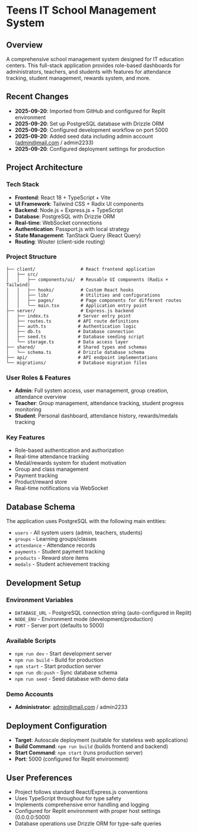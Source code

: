# Teens IT School Management System

## Overview
A comprehensive school management system designed for IT education centers. This full-stack application provides role-based dashboards for administrators, teachers, and students with features for attendance tracking, student management, rewards system, and more.

## Recent Changes
- **2025-09-20**: Imported from GitHub and configured for Replit environment
- **2025-09-20**: Set up PostgreSQL database with Drizzle ORM
- **2025-09-20**: Configured development workflow on port 5000
- **2025-09-20**: Added seed data including admin account (admin@mail.com / admin2233)
- **2025-09-20**: Configured deployment settings for production

## Project Architecture

### Tech Stack
- **Frontend**: React 18 + TypeScript + Vite
- **UI Framework**: Tailwind CSS + Radix UI components
- **Backend**: Node.js + Express.js + TypeScript
- **Database**: PostgreSQL with Drizzle ORM
- **Real-time**: WebSocket connections
- **Authentication**: Passport.js with local strategy
- **State Management**: TanStack Query (React Query)
- **Routing**: Wouter (client-side routing)

### Project Structure
```
├── client/                 # React frontend application
│   ├── src/
│   │   ├── components/ui/  # Reusable UI components (Radix + Tailwind)
│   │   ├── hooks/          # Custom React hooks
│   │   ├── lib/            # Utilities and configurations
│   │   ├── pages/          # Page components for different routes
│   │   └── main.tsx        # Application entry point
├── server/                 # Express.js backend
│   ├── index.ts           # Server entry point
│   ├── routes.ts          # API route definitions
│   ├── auth.ts            # Authentication logic
│   ├── db.ts              # Database connection
│   ├── seed.ts            # Database seeding script
│   └── storage.ts         # Data access layer
├── shared/                # Shared types and schemas
│   └── schema.ts          # Drizzle database schema
├── api/                   # API endpoint implementations
└── migrations/            # Database migration files
```

### User Roles & Features
- **Admin**: Full system access, user management, group creation, attendance overview
- **Teacher**: Group management, attendance tracking, student progress monitoring
- **Student**: Personal dashboard, attendance history, rewards/medals tracking

### Key Features
- Role-based authentication and authorization
- Real-time attendance tracking
- Medal/rewards system for student motivation
- Group and class management
- Payment tracking
- Product/reward store
- Real-time notifications via WebSocket

## Database Schema
The application uses PostgreSQL with the following main entities:
- `users` - All system users (admin, teachers, students)
- `groups` - Learning groups/classes
- `attendance` - Attendance records
- `payments` - Student payment tracking
- `products` - Reward store items
- `medals` - Student achievement tracking

## Development Setup

### Environment Variables
- `DATABASE_URL` - PostgreSQL connection string (auto-configured in Replit)
- `NODE_ENV` - Environment mode (development/production)
- `PORT` - Server port (defaults to 5000)

### Available Scripts
- `npm run dev` - Start development server
- `npm run build` - Build for production
- `npm start` - Start production server
- `npm run db:push` - Sync database schema
- `npm run seed` - Seed database with demo data

### Demo Accounts
- **Administrator**: admin@mail.com / admin2233

## Deployment Configuration
- **Target**: Autoscale deployment (suitable for stateless web applications)
- **Build Command**: `npm run build` (builds frontend and backend)
- **Start Command**: `npm start` (runs production server)
- **Port**: 5000 (configured for Replit environment)

## User Preferences
- Project follows standard React/Express.js conventions
- Uses TypeScript throughout for type safety
- Implements comprehensive error handling and logging
- Configured for Replit environment with proper host settings (0.0.0.0:5000)
- Database operations use Drizzle ORM for type-safe queries